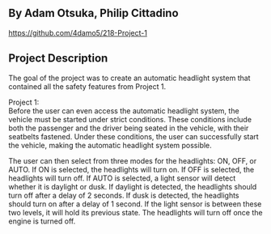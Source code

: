 ## By Adam Otsuka, Philip Cittadino

https://github.com/4damo5/218-Project-1

## Project Description 
The goal of the project was to create an automatic headlight system that contained all the safety features from Project 1.

Project 1: \
Before the user can even access the automatic headlight system, the vehicle must be started under strict conditions.
These conditions include both the passenger and the driver being seated in the vehicle, with their seatbelts fastened.
Under these conditions, the user can successfully start the vehicle, making the automatic headlight system possible.

The user can then select from three modes for the headlights: ON, OFF, or AUTO. If ON is selected, the headlights will turn on. 
If OFF is selected, the headlights will turn off. If AUTO is selected, a light sensor will detect whether it is daylight or dusk.
If daylight is detected, the headlights should turn off after a delay of 2 seconds. If dusk is detected, the headlights should 
turn on after a delay of 1 second. If the light sensor is between these two levels, it will hold its previous state. 
The headlights will turn off once the engine is turned off.


